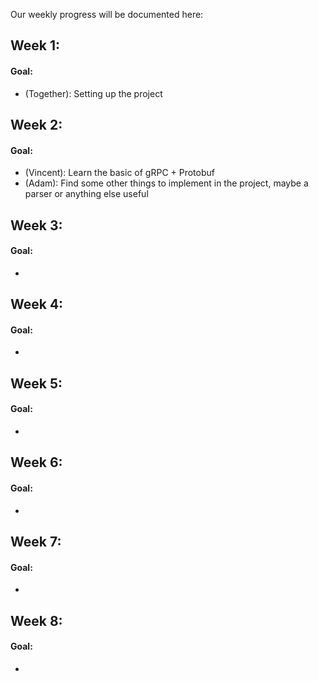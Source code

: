 Our weekly progress will be documented here:

## Week 1:
#### Goal:
* (Together): Setting up the project


## Week 2:
#### Goal:
* (Vincent): Learn the basic of gRPC + Protobuf 
* (Adam):    Find some other things to implement in the project, maybe a parser or anything else useful


## Week 3:
#### Goal:
*


## Week 4:
#### Goal:
*


## Week 5:
#### Goal:
*


## Week 6:
#### Goal:
*



## Week 7:
#### Goal:
*


## Week 8:
#### Goal:
*
